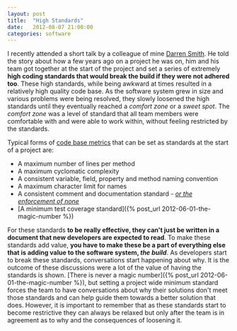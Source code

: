 ```yaml
---
layout: post
title:  "High Standards"
date:   2012-08-07 21:00:00
categories: software
---
```


I recently attended a short talk by a colleague of mine [Darren Smith](https://twitter.com/drnsmth). He told the story about how a few years ago on a project he was on, him and his team got together at the start of the project and set a series of extremely **high coding standards that would break the build if they were not adhered too**. These high standards, while being awkward at times resulted in a relatively high quality code base. As the software system grew in size and various problems were being resolved, they slowly loosened the high standards until they eventually reached a _comfort zone_ or a _sweet spot_. The _comfort zone_ was a level of standard that all team members were comfortable with and were able to work within, without feeling restricted by the standards.

<!--more-->

Typical forms of [code base metrics](http://www.informit.com/articles/article.aspx?p=1561879) that can be set as standards at the start of a project are:

*   A maximum number of lines per method
*   A maximum cyclomatic complexity
*   A consistent variable, field, property and method naming convention
*   A maximum character limit for names
*   A consistent comment and documentation standard - _[or the enforcement of none](http://c2.com/cgi/wiki?SelfDocumentingCode)_
*   [A minimum test coverage standard]({% post_url 2012-06-01-the-magic-number %})

For these standards **to be really effective, they can't just be written in a document that new developers are expected to read**. To make these standards add value, **you have to make these be a part of everything else that is adding value to the software system, _the build_**. As developers start to break these standards, conversations start happening about why. It is the outcome of these discussions were a lot of the value of having the standards is shown. [There is never a magic number]({% post_url 2012-06-01-the-magic-number %}), but setting a project wide minimum standard forces the team to have conversations about why their solutions don't meet those standards and can help guide them towards a better solution that does. However, it is important to remember that as these standards start to become restrictive they can always be relaxed but only after the team is in agreement as to why and the  consequences of loosening it.
